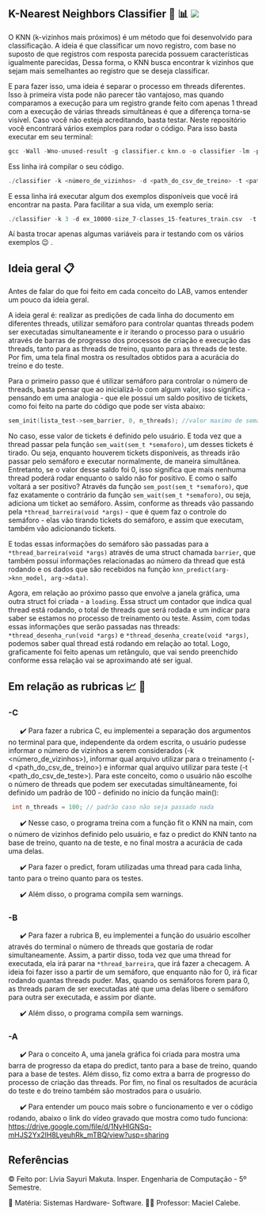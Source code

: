 ## K-Nearest Neighbors Classifier :pushpin: :bar_chart: <img src="https://img.shields.io/static/v1?label=EntregaLab3&message=Finalizado&color=success&style=flat-square&logo=ghost"/>

O KNN (k-vizinhos mais próximos) é um método que foi desenvolvido para classificação. A ideia é que classificar um novo registro, com base no suposto de que registros com resposta parecida possuem características igualmente parecidas,  Dessa forma, o KNN busca encontrar k vizinhos que sejam mais semelhantes ao registro que se deseja classificar.


E para fazer isso, uma ideia é separar o processo em threads diferentes. Isso à primeira vista pode não parecer tão vantajoso, mas quando comparamos a execução para um registro grande feito com apenas 1 thread com a execução de várias threads simultâneas é que a diferença torna-se visível. Caso você não esteja acreditando, basta testar. Neste repositório você encontrará vários exemplos para rodar o código. Para isso basta executar em seu terminal:

```C
gcc -Wall -Wno-unused-result -g classifier.c knn.o -o classifier -lm -pthread -lraylib
```
Ess linha irá compilar o seu código.

```C
./classifier -k <número_de_vizinhos> -d <path_do_csv_de_treino> -t <path_do_csv_de_teste> -n <número_de_threads_desejadas>
```
E essa linha irá executar algum dos exemplos disponíveis que você irá encontrar na pasta. Para facilitar a sua vida, um exemplo seria:

```C
./classifier -k 3 -d ex_10000-size_7-classes_15-features_train.csv  -t ex_10000-size_7-classes_15-features_test.csv -n 10
```
Aí basta trocar apenas algumas variáveis para ir testando com os vários exemplos :wink: .


## Ideia geral :clipboard:

Antes de falar do que foi feito em cada conceito do LAB, vamos entender um pouco da ideia geral. 

A ideia geral é: realizar as predições de cada linha do documento em diferentes threads, utilizar semáforo para controlar quantas threads podem ser executadas simultaneamente e ir iterando o processo para o usuário através de barras de progresso dos processos de criação e execução das threads, tanto para as threads de treino, quanto para as threads de teste. Por fim, uma tela final mostra os resultados obtidos para a acurácia do treino e do teste.  

Para o primeiro passo que é utilizar semáforo para controlar o número de threads, basta pensar que ao inicializá-lo com algum valor, isso significa - pensando em uma analogia - que ele possui um saldo positivo de tickets, como foi feito na parte do código que pode ser vista abaixo:

```C
sem_init(lista_test->sem_barrier, 0, n_threads); //valor maximo de semaforos rodando 
```

No caso, esse valor de tickets é definido pelo usuário. E toda vez que a thread passar pela função  ```sem_wait(sem_t *semaforo)```, um desses tickets é tirado. Ou seja, enquanto houverem tickets disponíveis, as threads irão passar pelo semáforo e executar normalmente, de maneira simultânea. Entretanto, se o valor desse saldo foi 0, isso significa que mais nenhuma thread poderá rodar enquanto o saldo não for positivo. E como o salfo voltará a ser positivo? Através da função ```sem_post(sem_t *semaforo)```, que faz exatamente o contrário da função ```sem_wait(sem_t *semaforo)```, ou seja, adiciona um ticket ao semáforo. Assim, conforme as threads vão passando pela  ```*thread_barreira(void *args)``` - que é quem faz o controle do semáforo - elas vão tirando tickets do semáforo, e assim que executam, também vão adicionando tickets. 

E todas essas informações do semáforo são passadas para a ```*thread_barreira(void *args)``` através de uma struct chamada ```barrier```, que também possui informações relacionadas ao número da thread que está rodando e os dados que são recebidos na função ```knn_predict(arg->knn_model, arg->data)```. 

Agora, em relação ao próximo passo que envolve a janela gráfica, uma outra struct foi criada - a ```loading```. Essa struct um contador que indica qual thread está rodando, o total de threads que será rodada e um indicar para saber se estamos no processo de treinamento ou teste. Assim, com todas essas informações que serão passadas nas threads:  ```*thread_desenha_run(void *args)``` e ```*thread_desenha_create(void *args)```, podemos saber qual thread está rodando em relação ao total. 
Logo, graficamente foi feito apenas um retângulo, que vai sendo preenchido conforme essa relação vai se aproximando até ser igual.


## Em relação as rubricas :chart_with_upwards_trend: :school:

### -C 

&nbsp; &nbsp; &nbsp; :heavy_check_mark: Para fazer a rubrica C, eu implementei a separação dos argumentos no terminal para que, independente da ordem escrita, o usuário pudesse informar o número de vizinhos a serem considerados (-k <número_de_vizinhos>), informar qual arquivo utilizar para o treinamento (-d <path_do_csv_de_ treino>) e informar qual arquivo utilizar para teste (-t <path_do_csv_de_teste>). Para este conceito, como o usuário não escolhe o número de threads que podem ser executadas simultâneamente, foi definido um padrão de 100 - definido no início da função main():
  
```C
 int n_threads = 100; // padrão caso não seja passado nada
```
 
&nbsp; &nbsp; &nbsp; :heavy_check_mark: Nesse caso, o programa treina com a função fit o KNN na main, com o número de vizinhos definido pelo usuário, e faz o predict do KNN tanto na base de treino, quanto na de teste, e no final mostra a acurácia de cada uma delas.

&nbsp; &nbsp; &nbsp; :heavy_check_mark: Para fazer o predict, foram utilizadas uma thread para cada linha, tanto para o treino quanto para os testes.

&nbsp; &nbsp; &nbsp; :heavy_check_mark: Além disso, o programa compila sem warnings. 

### -B 

&nbsp; &nbsp; &nbsp; :heavy_check_mark: Para fazer a rubrica B, eu implementei a função do usuário escolher através do terminal o número de threads que gostaria de rodar simultaneamente. Assim, a partir disso, toda vez que uma thread for executada, ela irá parar na ```*thread_barreira```, que irá fazer a checagem. A ideia foi fazer isso a partir de um semáforo, que enquanto não for 0, irá ficar rodando quantas threads puder. Mas, quando os semáforos forem para 0, as threads param de ser executadas até que uma delas libere o semáforo para outra ser executada, e assim por diante. 

&nbsp; &nbsp; &nbsp; :heavy_check_mark: Além disso, o programa compila sem warnings. 

### -A 

&nbsp; &nbsp; &nbsp; :heavy_check_mark: Para o conceito A, uma janela gráfica foi criada para mostra uma barra de progresso da etapa do predict, tanto para a base de treino, quando para a base de testes. Além disso, fiz como extra a barra de progresso do processo de criação das threads. Por fim, no final os resultados de acurácia do teste e do treino também são mostrados para o usuário.

&nbsp; &nbsp; &nbsp; :heavy_check_mark: Para entender um pouco mais sobre o funcionamento e ver o código rodando, abaixo o link do vídeo gravado que mostra como tudo funciona: https://drive.google.com/file/d/1NyHlGNSq-mHJS2Yx2lH8LyeuhRk_mTBQ/view?usp=sharing

## Referências

:copyright: Feito por: Lívia Sayuri Makuta. Insper. Engenharia de Computação - 5º Semestre. 

:round_pushpin: Matéria: Sistemas Hardware- Software.  :raising_hand_man: Professor: Maciel Calebe. 
